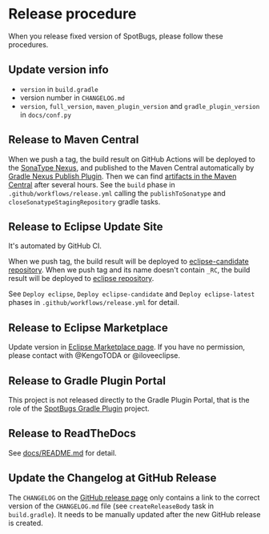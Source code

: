 # Release procedure

When you release fixed version of SpotBugs, please follow these procedures.

## Update version info

* `version` in `build.gradle`
* version number in `CHANGELOG.md`
* `version`, `full_version`, `maven_plugin_version` and `gradle_plugin_version` in `docs/conf.py`

## Release to Maven Central

When we push a tag, the build result on GitHub Actions will be deployed to the [SonaType Nexus](https://oss.sonatype.org/), and published to the Maven Central automatically by [Gradle Nexus Publish Plugin](https://github.com/gradle-nexus/publish-plugin). Then we can find [artifacts in the Maven Central](https://repo1.maven.org/maven2/com/github/spotbugs/) after several hours.
See the `build` phase in `.github/workflows/release.yml` calling the `publishToSonatype` and `closeSonatypeStagingRepository` gradle tasks.

## Release to Eclipse Update Site

It's automated by GitHub CI.

When we push tag, the build result will be deployed to [eclipse-candidate repository](https://github.com/spotbugs/eclipse-candidate).
When we push tag and its name doesn't contain `_RC`, the build result will be deployed to [eclipse repository](https://github.com/spotbugs/eclipse).

See `Deploy eclipse`, `Deploy eclipse-candidate` and `Deploy eclipse-latest` phases in `.github/workflows/release.yml` for detail.

## Release to Eclipse Marketplace

Update version in [Eclipse Marketplace page](https://marketplace.eclipse.org/content/spotbugs-eclipse-plugin). If you have no permission, please contact with @KengoTODA or @iloveeclipse.

## Release to Gradle Plugin Portal

This project is not released directly to the Gradle Plugin Portal, that is the role of the [SpotBugs Gradle Plugin](https://github.com/spotbugs/spotbugs-gradle-plugin) project.

## Release to ReadTheDocs

See [docs/README.md](docs/README.md) for detail.

## Update the Changelog at GitHub Release

The `CHANGELOG` on the [GitHub release page](https://github.com/spotbugs/spotbugs/releases) only contains a link to the correct version of the `CHANGELOG.md` file (see `createReleaseBody` task in `build.gradle`). It needs to be manually updated after the new GitHub release is created.